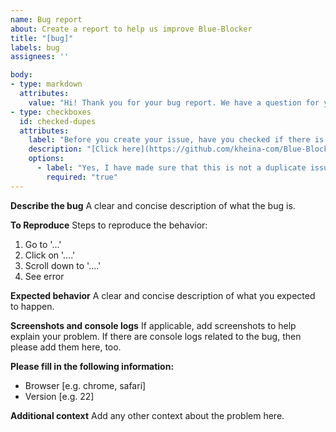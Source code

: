```yaml
---
name: Bug report
about: Create a report to help us improve Blue-Blocker
title: "[bug]"
labels: bug
assignees: ''

body:
- type: markdown
  attributes:
    value: "Hi! Thank you for your bug report. We have a question for you to answer first."
- type: checkboxes
  id: checked-dupes
  attributes:
    label: "Before you create your issue, have you checked if there is already an open issue related to the bug you encountered?"
    description: "[Click here](https://github.com/kheina-com/Blue-Blocker/labels/bug) to check for open issues."
    options:
      - label: "Yes, I have made sure that this is not a duplicate issue"
        required: "true"
---
```


**Describe the bug**
A clear and concise description of what the bug is.

**To Reproduce**
Steps to reproduce the behavior:
1. Go to '...'
2. Click on '....'
3. Scroll down to '....'
4. See error

**Expected behavior**
A clear and concise description of what you expected to happen.

**Screenshots and console logs**
If applicable, add screenshots to help explain your problem. If there are console logs related to the bug, then please add them here, too.

**Please fill in the following information:**
 - Browser [e.g. chrome, safari]
 - Version [e.g. 22]

**Additional context**
Add any other context about the problem here.
